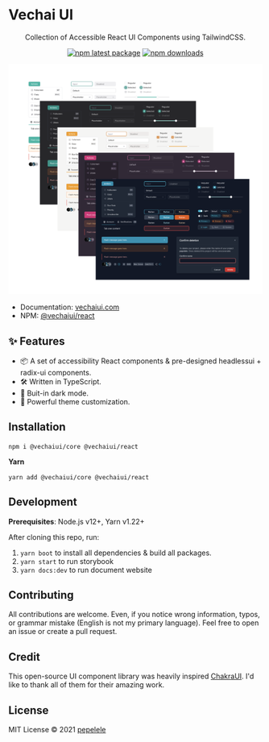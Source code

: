# Vechai UI

<div align="center">
Collection of Accessible React UI Components using TailwindCSS.

[![npm latest package](https://img.shields.io/npm/v/@vechaiui/react/latest.svg)](https://www.npmjs.com/package/@vechaiui/react)
[![npm downloads](https://img.shields.io/npm/dm/@vechaiui/react.svg)](https://www.npmjs.com/package/@vechaiui/react)

</div>

![](docs/public/themes/screenshot.png)

-  Documentation: [vechaiui.com](https://www.vechaiui.com/getting-started)
-  NPM: [@vechaiui/react](https://www.npmjs.com/package/@vechaiui/react)
## ✨ Features

- 📦 A set of accessibility React components & pre-designed headlessui + radix-ui components.
- 🛠️ Written in TypeScript.
- 🌙 Buit-in dark mode.
- 🌈 Powerful theme customization.

## Installation

```
npm i @vechaiui/core @vechaiui/react
```

**Yarn**

```
yarn add @vechaiui/core @vechaiui/react
```

## Development

**Prerequisites**: Node.js v12+, Yarn v1.22+

After cloning this repo, run:

1. `yarn boot` to install all dependencies & build all packages.
2. `yarn start` to run storybook
3. `yarn docs:dev` to run document website

## Contributing

All contributions are welcome. Even, if you notice wrong information, typos, or grammar mistake (English is not my primary language). Feel free to open an issue or create a pull request.

## Credit

This open-source UI component library was heavily inspired [ChakraUI](chakra-ui.com). I'd like to thank all of them for their amazing work.
## License

MIT License © 2021 [pepelele](https://github.com/pepelele)
